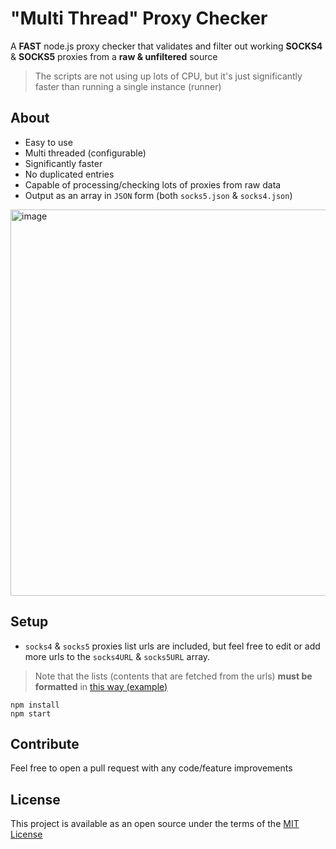 # "Multi Thread" Proxy Checker
A **FAST** node.js proxy checker that validates and filter out working **SOCKS4** & **SOCKS5** proxies from a **raw & unfiltered** source

> The scripts are not using up lots of CPU, but it's just significantly faster than running a single instance (runner)

## About
- Easy to use
- Multi threaded (configurable)
- Significantly faster
- No duplicated entries
- Capable of processing/checking lots of proxies from raw data
- Output as an array in `JSON` form (both `socks5.json` & `socks4.json`)

<img width="618" alt="image" src="https://user-images.githubusercontent.com/81070048/236698544-ae6d2149-e2c9-48f2-8efb-b7b1d8c90ecc.png">

## Setup
- `socks4` & `socks5` proxies list urls are included, but feel free to edit or add more urls to the `socks4URL` & `socks5URL` array. 
> Note that the lists (contents that are fetched from the urls) **must be formatted** in [this way (example)](https://raw.githubusercontent.com/TheSpeedX/PROXY-List/master/socks4.txt)
  ```
  npm install 
  npm start 
  ```

## Contribute
Feel free to open a pull request with any code/feature improvements

## License
This project is available as an open source under the terms of the [MIT License](./LICENSE)
